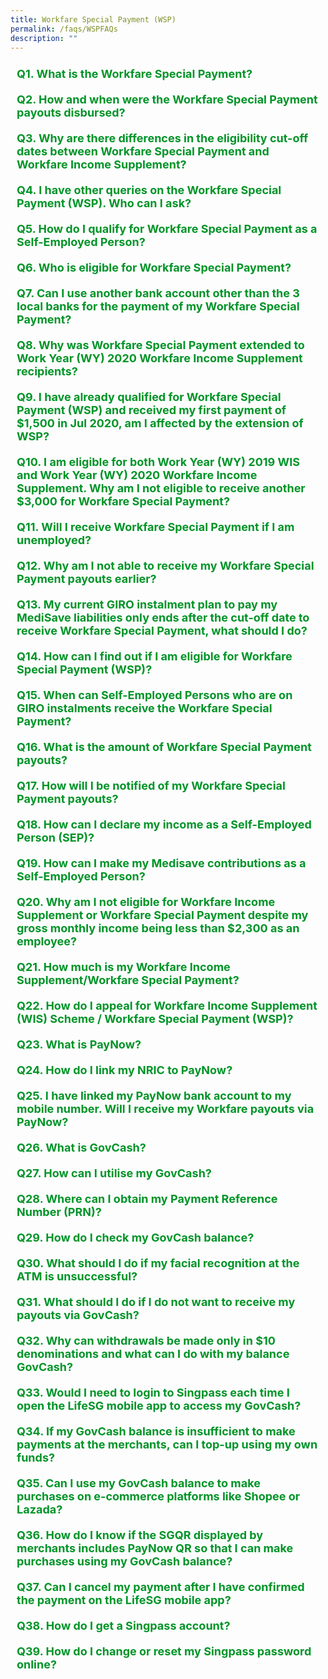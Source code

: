 ```yaml
---
title: Workfare Special Payment (WSP)
permalink: /faqs/WSPFAQs
description: ""
---
```

<details>
	<summary><font size="+1" color="#009427"><b>Q1. What is the Workfare Special Payment?</b></font></summary>
The Workfare Special Payment (WSP) was introduced in 2020 to provide additional support for older, lower-wage workers.<br><br>
All Singaporean employees and Self-Employed Persons (SEPs) who have received Workfare Income Supplement (WIS) pay-outs for work done in Work Year (WY) 2019 would have automatically received WSP in 2020.<br><br>
The WSP provides a total cash payout of $3,000 for all eligible Singaporeans. Eligible employees and SEPs will receive the same amount of $3,000, which will be paid over two equal payments of $1,500 each, in July and October 2020.<br><br>
<b>Extension of Workfare Special Payment</b><br><br>
As announced on 17 August 2020, the WSP will be extended to include lower-wage workers who (i) have received WIS pay-outs for work done in WY2020 and (ii) did not qualify for WSP previously.<br><br>
Newly eligible recipients will receive the full one-off WSP of $3,000 from October 2020 onwards automatically.<br><br></details>
<details>
<summary><font size="+1" color="#009427"><b>Q2. How and when were the Workfare Special Payment payouts disbursed?</b></font></summary>
For Singaporeans who had received the Workfare Income Supplement (WIS) payouts for WY2019, the WSP payouts were paid over two equal payments of $1,500 each in July and October 2020* via direct bank crediting; and in August and November 2020 via cheque payment.<br><br>
For Singaporeans who had received the WIS payouts for WY2020, but not for WY2019, the WSP was paid in full in October 2020 via direct bank crediting and in November 2020 via cheque payment.<br><br>
	<u>Notes:</u><br>
* Singaporeans who qualify for WY2019 WIS after July 2020 but before 31 March 2021 will receive the WSP in the month that they become eligible for WY2019 WIS<br>
^ Singaporeans who qualify for WY2020 WIS after October 2020 but before 31 December 2021 will receive the WSP in the month that they become eligible for WY2020 WIS<br><br>
	<u>Mode of Payment:</u><br><br>
The WSP will be given to eligible Singaporeans in the same way as their WIS payments – direct crediting to their bank account, or cheque sent to their NRIC address for those who do not have a bank account registered for cash payments from the Government. Payments by cheque take up to 2 weeks longer compared to bank crediting.<br><br>
From March 2022 onwards, the payout will be credited in their PayNow NRIC-linked bank account if they have one.<br><br>
Otherwise, it will be credited to the DBS/POSB, OCBC or UOB bank account that they have registered to receive Government payouts (e.g. either the GST-Voucher (GSTV), Silver Support Scheme (SSS) or WIS, whichever is latest) or credited to GovCash if they had not registered a bank account with us.<br><br>
Electronic payments make transactions simple, swift, and safe for recipients. WIS recipients are encouraged to link their NRIC number to their bank account or <a href="https://www.workfare.gov.sg/App/Home/Index?returnUrl=/paymentinstructions/edit" class="hyperlink">update</a> their bank account to receive their payments earlier*.<br><br>
	* If the NRIC number was linked to the recipient's bank account after 16<sup>th</sup> of the month or the bank account details were submitted after 14<sup>th</sup> of the month, the updates will only be effective in the following month. 
<br><br></details>
<details><summary><font size="+1" color="#009427"><b>Q3. Why are there differences in the eligibility cut-off dates between Workfare Special Payment and Workfare Income Supplement?</b></font></summary>
To receive Workfare Income Supplement (WIS) for work done in Work Year (WY) 2019 and WY 2020, you must qualify for WIS by 31 December 2021 and 31 December 2022 respectively.<br><br>
The Workfare Special Payment (WSP) is intended to be a one-off payment to Singaporean lower-wage workers to provide additional help in 2020, given the extraordinary economic uncertainty.<br><br>
For both WY2019 WIS and WY2020 WIS recipients, the WSP eligibility cut-off dates are set such that they are at least one year after the relevant Work Years.<ul>
<li style="font-size:15.5px">Before 31 March 2021, for work done in 2019; or</li>
<li style="font-size:15.5px">Before 31 December 2021, for work done in 2020.</li></ul>
This provides sufficient time for SEPs to declare their income and contribute to MediSave accordingly to qualify for WIS for the relevant Work Year, and hence WSP.<br><br>
For WY2019 WIS recipients, as the announcement of the WSP was after WY2019 (i.e. in March 2020), we have given slightly more time (one year after the announcement of the WSP at the Resilience Budget) for applicants to complete the required process to qualify for WY2019 WIS. It will also facilitate a more timely and efficient payment of WSP.<br><br>
For Employees<br><br>
<ul>
<li style="font-size:15.5px">You are unlikely to be affected by the eligibility cut-off date because your WIS eligibility will be automatically assessed based on the CPF contributions made by your employer.</li>
<li style="font-size:15.5px">Under the CPF Act, employers must contribute CPF if their employees earn more than $50 a month, regardless of whether the employee is employed on a permanent, part-time, contract or casual basis.<br><br>
If your employee is not contributing CPF on your behalf, you can lodge a report on non/underpayment of CPF contributions <a href="https://www.cpf.gov.sg/eSvc/Web/Services/MyRequest/MyRequestLanding" class="hyperlink">online</a>. Please log in to my CPF Online Services with your Singpass, then select My Requests &gt; Other CPF Matters &gt; Report on non-payment or underpayment of CPF contributions.</li></ul>
Alternatively, you can also lodge a report by calling the WorkRight Hotline at 1800-221-9922 or emailing to <a href="workright@mom.gov.sg" class="hyperlink">workright@mom.gov.sg</a>. All calls will be kept confidential.<br><br></details>
<details><summary><font size="+1" color="#009427"><b>Q4. I have other queries on the Workfare Special Payment (WSP). Who can I ask?</b></font></summary>
You may visit <a href="https://www.workfare.gov.sg/" class="hyperlink">workfare.gov.sg</a> for more information on the Workfare scheme.<br><br>
For enquires on the Workfare Special Payment (WSP), you may email us at <a href="workfare@govtopup.gov.sg" class="hyperlink">workfare@govtopup.gov.sg</a>.<br><br></details>
<details><summary><font size="+1" color="#009427"><b>Q5. How do I qualify for Workfare Special Payment as a Self-Employed Person?</b></font></summary>
To receive the Workfare Special Payment (WSP) as a Self-Employed Person, you must first qualify for the Workfare Income Supplement (WIS) by the following deadlines:
<ul>
<li style="font-size:15.5px">Before 31 March 2021, for work done in 2019; or</li>
<li style="font-size:15.5px">Before 31 December 2021, for work done in 2020.</li></ul>
To qualify for WIS, you need to declare your income, and make the required MediSave contributions. Use our online <a class="hyperlink" href="https://www.workfare.gov.sg/Pages/Calculator.aspx">WIS calculator</a> to find out the amount you need to contribute to your MediSave Account.<br><br>
If you meet the eligibility criteria, you will receive your WIS and WSP payouts at the end of the month following your qualification.<br><br>
<u>For Work Year (WY) 2019 WIS recipients who did not receive the first WSP payout in July 2020</u><br><br>
You should have received the first WSP of $1,500 in the same month as your WY2019 WIS payout and the second WSP of $1,500 in October 2020.<br><br>
If you only receive your WY2019 WIS payout in/after October 2020, you will receive the full WSP of $3,000 in the same month as your WY2019 WIS payout. <br><br>
<u>For WY2020 WIS recipients</u><br><br>
You should have received the WSP payout of $3,000 in October 2020. If you only receive your WY2020 WIS payouts after October 2020, you will receive your WSP payout of $3,000 in the same month as your WY2020 WIS payout.<br><br></details>
<details><summary><font size="+1" color="#009427"><b>Q6. Who is eligible for Workfare Special Payment?</b></font></summary>
You will be eligible for the Workfare Special Payment (WSP) if you qualify for the Workfare Income Supplement (WIS)<sup>1</sup> for
<ul>
<li style="font-size:15.5px">Work Year (WY) 2019 before 31 March 2021; or</li>
<li style="font-size:15.5px">Work Year (WY) 2020 before 31 December 2021 and were previously not eligible for WSP.</li></ul>
Workers aged 35 and below with disabilities and are eligible for WIS will also be eligible for WSP.<br><br>
	<sup>1</sup> Employees would be eligible for WSP if they receive WIS at least once for the work done in the Work Year i.e. 2019 or 2020, whichever is applicable.<br><br></details>
<details><summary><font size="+1" color="#009427"><b>Q7. Can I use another bank account other than the 3 local banks for the payment of my Workfare Special Payment?</b></font></summary>
You can receive payouts in a bank account other than DBS/POSB, OCBC or UOB if your bank account has been set up with PayNow and is linked to your NRIC number.<br><br>
If you do not have a PayNow NRIC-linked bank account, you may follow the steps below to create one:
<ol>
	<li style="font-size:15.5px">Set up internet / mobile banking with your bank</li>
	<li style="font-size:15.5px">Log in to your bank's internet / mobile banking application</li>
		<li style="font-size:15.5px">Link your NRIC number to your bank account at the PayNow registration screen</li></ol>
You may also refer to your bank's website for specific details to do so. If you do not have Internet or mobile banking, you can contact your bank directly to register for PayNow.<br><br></details>
<details><summary><font size="+1" color="#009427"><b>Q8. Why was Workfare Special Payment extended to Work Year (WY) 2020 Workfare Income Supplement recipients?</b></font></summary>
Many individuals are experiencing significant uncertainty over their jobs and their livelihoods during this time.<br><br>
The extension of Workfare Special Payment to include Work Year (WY) 2020 Workfare Income Supplement (WIS) recipients will help those who become lower-wage workers more recently (i.e. newly qualified for WIS for work done in 2020). <br><br></details>
<details><summary><font size="+1" color="#009427"><b>Q9. I have already qualified for Workfare Special Payment (WSP) and received my first payment of $1,500 in Jul 2020, am I affected by the extension of WSP?</b></font></summary>
The extension of Workfare Special Payment (WSP) will not affect you if you have already qualified for WSP and received your first payment of $1,500 in Jul 2020.<br><br>
You will receive the final tranche of $1,500 in October 2020.<br><br></details>
<details><summary><font size="+1" color="#009427"><b>Q10. I am eligible for both Work Year (WY) 2019 WIS and Work Year (WY) 2020 Workfare Income Supplement. Why am I not eligible to receive another $3,000 for Workfare Special Payment?</b></font></summary>
The Workfare Special Payment (WSP) was extended to include lower-wage workers who (i) have received Workfare Income Supplement payouts for work done in Work Year 2020 and (ii) did not qualify for WSP previously.<br><br>
It is not an additional payment for those who have earlier qualified for WSP.<br><br>
Each eligible individual can only receive the $3,000 WSP once.<br><br></details>
<details><summary><font size="+1" color="#009427"><b>Q11. Will I receive Workfare Special Payment if I am unemployed?</b></font></summary>
The Workfare Income Supplement (WIS) scheme supplements the income and CPF savings of lower-wage Singaporeans when they work, to encourage them to enter and remain in the workforce.<br><br>
As recipients of Workfare Special Payment (WSP) must first be eligible for WIS, you will not be eligible for WSP if you are unemployed.<br><br>
If you require assistance in looking for a job, or are seeking information on training and skills upgrading, please approach any of the Distributed CareerLink Networks run by the Community Development Councils (CDCs). Alternatively, you can call Workforce Singapore (WSG) hotline at 6883 5885.<br><br></details>
<details><summary><font size="+1" color="#009427"><b>Q12. Why am I not able to receive my Workfare Special Payment payouts earlier?</b></font></summary>
Time is needed to plan for and implement smooth and accurate disbursements. This includes confirming the eligibility of the recipients of the Workfare Special Payment (WSP) payout, and testing of systems.<br><br>
Households that need more help in the interim can approach a Social Service Office for further information.<br><br></details>
<details><summary><font size="+1" color="#009427"><b>Q13. My current GIRO instalment plan to pay my MediSave liabilities only ends after the cut-off date to receive Workfare Special Payment, what should I do?</b></font></summary>
To receive the Workfare Special Payment, please ensure that your GIRO instalment plan can fulfil your MediSave liabilities by 31 March 2021 (for WY2019 Workfare Income Supplement (WIS) recipients) / 31 December 2021 (for WY2020 WIS recipients).<br><br>
You may view the details of your GIRO instalment plan by logging in to My Self- Employed Home using your <a href="http://www.singpass.gov.sg/" class="hyperlink">Singpass</a>. You can apply for your Singpass online if you do not have one.<br><br></details>
<details><summary><font size="+1" color="#009427"><b>Q14. How can I find out if I am eligible for Workfare Special Payment (WSP)?</b></font></summary>
You can check if you are eligible for Workfare Special Payment (WSP) by logging in with your SingPass at <a href="https://www.workfare.gov.sg/" class="hyperlink">workfare.gov.sg</a>. Your eligibility will be reflected in the "<a class="hyperlink" href="https://www.workfare.gov.sg/app/Home/Index?returnUrl=/Payments/Statement">My Workfare Statement</a>" page. For enquiries on the WSP, you may email us at <a class="hyperlink" href="workfare@govtopup.gov.sg">workfare@govtopup.gov.sg</a> or call us at 1800 222 2888.<br><br></details>
<details><summary><font size="+1" color="#009427"><b>Q15. When can Self-Employed Persons who are on GIRO instalments receive the Workfare Special Payment?</b></font></summary>
Self-Employed Persons (SEPs) who are on GIRO instalments need to pay their MediSave contributions for Work Year 2019 by 31 March 2021, to receive the Workfare Special Payment.
<br><br></details>
<details><summary><font size="+1" color="#009427"><b>Q16. What is the amount of Workfare Special Payment payouts?</b></font></summary>
Eligible recipients would have received a total of $3,000 Workfare Special Payment (WSP), based on the following schedule:<br><br>
<table>
<thead>
  <tr>
		<th><b>Eligible Recipients</b></th>
		<th><b>Disbursement Timeline</b></th>
  </tr>
</thead>
<tbody>
  <tr>
    <td>Singaporeans who received Workfare Income Supplement (WIS) for WY2019</td>
    <td>Eligible to receive a $3,000 WSP, which was paid over two equal payments of $1,500 each in July and October 2020*</td>
  </tr>
  <tr>
    <td>Singaporeans who received WIS for WY2020, but not WY2019</td>
    <td>Eligible to receive a $3,000 WSP, which was paid in full in October 2020^</td>
  </tr>
</tbody>
</table>
Notes:<br>
* Singaporeans who qualify for WY2019 WIS after July 2020 but before 31 March 2021 will receive the WSP in the month that they become eligible for WY2019 WIS.<br>
^ Singaporeans who qualify for WY2020 WIS after October 2020 but before 31 December 2021 will receive the WSP in the month that they become eligible for WY2020 WIS.<br><br>
To check the WSP you have received, log in to the <a href="https://www.workfare.gov.sg/" class="hyperlink">Workfare Portal</a> with your Singpass and look under "<a class="hyperlink" href="https://www.workfare.gov.sg/app/Home/Index?returnUrl=/Payments/Transactions">My Workfare Transactions</a>". 
<br><br></details>
<details><summary><font size="+1" color="#009427"><b>Q17. How will I be notified of my Workfare Special Payment payouts?</b></font></summary>
You will be notified of your Workfare Special Payment by letter.
<br><br></details>
<details><summary><font size="+1" color="#009427"><b>Q18. How can I declare my income as a Self-Employed Person (SEP)?</b></font></summary>
<ul>
<li style="font-size:15.5px">If you did not receive Form B from Inland Revenue Authority of Singapore (IRAS), you can declare your Self-Employed Net Trade Income (NTI) online by logging in <a href="https://www.cpf.gov.sg/member/ds/" class="hyperlink">my cpf</a> with your Singpass to complete and submit the <a href="https://www.cpf.gov.sg/eSvc/Web/Schemes/IncomeDeclarationBySelfEmployedPersonForMedisaveLiability/LandingPage" class="hyperlink">Self-Employed Person Income Declaration Form</a>, from 1 January 2020 (for work done in 2019) and from 1 January 2021 (work done in 2020). You may also do so at any SingPost branch.</li>
<li style="font-size:15.5px">If you have received Form B from IRAS, please complete and submit the income declaration form to IRAS directly from 1 March 2020 (for work done in 2019) and from 1 March 2021 (for work done in 2020).</li></ul></details>
<details><summary><font size="+1" color="#009427"><b>Q19. How can I make my Medisave contributions as a Self-Employed Person?</b></font></summary>
There are several ways you can make your MediSave contributions.<br><br>
The most convenient way is via GIRO, which allows automatic monthly deductions from your bank account. You may apply to pay via GIRO online (if you have a bank account from OCBC/ DBS/ POSB) or by mail (for other banks).<br><br>
The payment options are:<br><table>
<thead>
  <tr>
    <th>Payment Mode </th>
    <th>Details  </th>
  </tr>
</thead>
<tbody>
  <tr>
    <td>GIRO </td>
    <td>Online using my CPF Online Services<br><br>1. Log in with your Singpass.<br>2. Submit the <a href="https://www.cpf.gov.sg/eSvc/Web/Services/GiroApplication/LandingPage?scheme=se" class="hyperlink">"Apply/Change GIRO for Mandatory MediSave Contributions and Voluntary Contributions by Self-Employed Person"</a> application.<br>3. Check your GIRO application status via My Activities.<br><br>Mail<br>1. Download and complete the <a href="https://www.cpf.gov.sg/content/dam/web/member/tools/documents/Apply%20for%20GIRO%20for%20Mandatory%20MediSave%20Contributions%20or%20Voluntary%20Contributions.pdf" class="hyperlink">"Apply for GIRO for Mandatory Contributions or Voluntary Contributions"</a> form (FORM GIRO SE/VC (PDF, 0.6MB)).<br>2. Mail it to the address printed overleaf of the GIRO application form.<br>3. We will notify you of your GIRO application status once the bank has processed it.</td>
  </tr>
  <tr>
    <td>e-Cashier  </td>
    <td>• PayNow QR<br>• eNETS Debit – payment by DBS/POSB, OCBC, Standard Chartered Bank or United Overseas Bank internet banking</td>
  </tr>
  <tr>
    <td>NETS/CashCard </td>
    <td>• Pay by NETS or CashCard at any SingPost branches</td>
  </tr>
</tbody>
</table>
<br>The service standard for processing electronic payment is as follows:
<ul>
<li style="font-size:15.5px">For payment via PayNow QR, your payment will be processed almost immediately.</li>
<li style="font-size:15.5px">For payment via eNETS Debit, your payment will be processed within the next working day.</li></ul>
Log in to my cpf using your Singpass to check the transaction status:
<ul>
<li style="font-size:15.5px">Check that your MediSave contribution is reflected in <b>My Statement</b>, or</li>
	<li style="font-size:15.5px">Check the transaction status under <b>My Activities</b> (if you paid via e-Cashier)</li></ul></details>
<details><summary><font size="+1" color="#009427"><b>Q20. Why am I not eligible for Workfare Income Supplement or Workfare Special Payment despite my gross monthly income being less than $2,300 as an employee?</b></font></summary>
Gross monthly income includes salary (before deduction of CPF contribution), bonuses, allowances and overtime pay received during the work period.<br><br>
Other than gross monthly income, you must also earn an average gross monthly income of not more than $2,300* in the past 12 months.<br><br>
The average gross monthly income is defined as:<br><br>
Sum of income earned in the past 12-month period + Total number of months worked in the past 12-month period<br><br>
*From Work Year 2023, the qualifying income cap will be raised to $2,500. Click here to find out more about the 2023 WIS enhancements, announced at Budget 2022.<br><br></details>
<details><summary><font size="+1" color="#009427"><b>Q21. How much is my Workfare Income Supplement/Workfare Special Payment?</b></font></summary>
To check the Workfare payouts you received, log into the <a href="https://www.workfare.gov.sg/" class="hyperlink">Workfare Portal</a> with your Singpass and look under “<a href="https://www.workfare.gov.sg/app/Home/Index?returnUrl=/Payments/Transactions" class="hyperlink">My Workfare Transactions</a>”.
<br><br></details>
<details><summary><font size="+1" color="#009427"><b>Q22. How do I appeal for Workfare Income Supplement (WIS) Scheme / Workfare Special Payment (WSP)?</b></font></summary>
You can send in your appeal for Workfare Income Supplement (WIS)/Workfare Special Payment (WSP) via the online enquiry page:
<ol>
<li style="font-size:15.5px">Select "Workfare Income Supplement (WIS)" under Subject</li>
<li style="font-size:15.5px">Select "Appeal-WIS" under category</li></ol>
You can also write to us via <a href="https://www.cpf.gov.sg/eSvc/Web/Services/MyMailbox/MyMailboxLanding" class="hyperlink">My Mailbox</a> (Singpass required) and skip the hassle of keying in your personal particulars. 
<br><br></details>
<details><summary><font size="+1" color="#009427"><b>
Q23. What is PayNow?</b></font></summary>
PayNow is a secure funds transfer service that allows customers to receive money into their participating bank account linked to their NRIC. The 10 participating banks in Singapore are as follows (with the corresponding bank code):<br><br>
<table>
<thead>
  <tr>
		<th style="width:20%"><b>Bank Code</b></th>
    <th><b>Bank</b></th>
  </tr>
</thead>
<tbody>
  <tr>
		<td><b>BOC</b></td>
    <td>Bank of China Limited</td>
  </tr>
  <tr>
		<td></td>
    <td>CIMB Bank Berhad</td>
  </tr>
  <tr>
	<td><b>CITI</b></td>
    <td>Citibank Singapore Limited/ Citibank N.A.</td>
  </tr>
  <tr>
	<td><b>DBS</b></td>
    <td>DBS Bank Limited</td>
  </tr>
  <tr>
	<td><b>HSBC</b></td>
    <td>HSBC Bank (Singapore) Limited/ The Hongkong &amp; Shanghai Banking Corporation Ltd</td>
  </tr>
  <tr>
	<td><b>ICBC</b></td>
    <td>Industrial and Commercial Bank of China Limited</td>
  </tr>
  <tr>
    <td><b>MBB</b></td>
    <td>Maybank Singapore Limited/ Malayan Banking Berhad</td>
  </tr>
  <tr>
	<td><b>OCBC</b></td>
    <td>Oversea-Chinese Banking Corporation Limited</td>
  </tr>
  <tr>
	<td><b>SCB</b></td>
    <td>Standard Chartered Bank (Singapore) Limited</td>
  </tr>
  <tr>
	<td><b>UOB</b></td>
    <td>United Overseas Bank Limited</td>
  </tr>
</tbody>
</table>
</details>
<details><summary><font color="#009427" size="+1"><b>Q24. How do I link my NRIC to PayNow?</b></font></summary>
You may follow the steps below:<br>
<ol>
	<li style="font-size:15.5px">Set up internet / mobile banking with your bank</li>
	<li style="font-size:15.5px">Log in to your bank's internet / mobile banking application</li>
	<li style="font-size:15.5px">Link your NRIC number to your bank account at the PayNow registration screen</li></ol>
You may also refer to your bank's website for specific details to do so. If you do not have Internet or mobile banking, you can contact your bank directly to register for PayNow-NRIC. 
<br><br></details>
<details><summary><font color="#009427" size="+1"><b>
Q25. I have linked my PayNow bank account to my mobile number. Will I receive my Workfare payouts via PayNow?</b></font></summary>
We can only credit your Workfare payouts to you via your PayNow bank account if it is linked to your NRIC number. This is because the NRIC number is an unchanged proxy issued by the Government, unlike mobile numbers which can change. To ensure that the money is credited to the correct recipient's bank account, only NRIC will be accepted as the proxy for government payouts via PayNow.  
<br><br></details>
<details><summary><font size="+1" color="#009427"><b>Q26. What is GovCash?</b></font></summary>
GovCash is a quicker and more convenient way for citizens to receive their payouts from Government agencies as compared to cheque. Singaporeans can withdraw the Government payments in cash from over 500 OCBC ATMs located across Singapore. GovCash is no less secure than receiving payouts via cheque. It has adopted the Singpass facial verification technology to authenticate users, including a liveness-detection capability that blocks the use of photographs, videos or masks during the verification process. Singaporeans do not need to have an OCBC bank account to use the GovCash service.<br><br> 
Previously, cheque recipients would have to deposit the cheques or encash them over the bank counters. GovCash allows them to receive their payouts at the ATM immediately at any time of the day. They are no longer restricted by the bank’s operating hours. Singaporeans who prefer to seek assistance with their GovCash withdrawals can visit the ATMs located within OCBC’s branches during operating hours, where OCBC Digital Ambassadors will be present to guide them.<br><br>
In addition, GovCash also allows recipients to use the scan-and-pay function and PayNow transfer option through the LifeSG mobile app.<br><br></details>
<details><summary><font size="+1" color="#009427"><b>Q27. How can I utilise my GovCash?
</b></font></summary>
You can withdraw your payouts in cash at any OCBC ATM with your 8-digit Payment Reference Number (PRN), which will be sent to you by SMS or by post. You do not need to have a OCBC bank account to use this service.<br><br>
You can also transfer your payouts to your PayNow NRIC-linked bank account or utilise them to make payments at any merchants or transfer to your friends by scanning their PayNow QR code using the LifeSG mobile app. You can download the LifeSG mobile app from the Apple App Store or Google Play Store.<br><br>
You may refer to the <a href="https://www.workfare.gov.sg/Documents/Leaflet_GovCash.pdf" class="hyperlink">step-by-step guide</a> for detailed instructions on the ways you can utilise your GovCash payouts. 
<br><br></details>
<details><summary><font size="+1" color="#009427"><b>
Q28. Where can I obtain my Payment Reference Number (PRN)?
</b></font></summary>
Your PRN can be found in your Workfare notification from the Board. Alternatively, visit <a class="hyperlink" href="https://workfare.gov.sg">workfare.gov.sg</a>, login with your Singpass and select “View my Payment Reference Number (PRN)”.
<br><br></details>
<details><summary><font size="+1" color="#009427"><b>
Q29. How do I check my GovCash balance?</b></font></summary>
To check your GovCash balance, please visit any OCBC ATMs with your 8-digit Payment Reference Number* (PRN). Upon successful authentication, you will be able to view your GovCash balance.<br><br>
Alternatively, you may login to the LifeSG mobile app using your Singpass to view your GovCash balance and transaction history. You may refer to the <a href="https://www.workfare.gov.sg/Documents/Leaflet_GovCash.pdf" class="hyperlink">step-by-step guide</a> for detailed instructions.<br><br>
*Your PRN can be found in your Workfare notification from the CPF Board, and at the <a href="https://workfare.gov.sg/app/ePRN/Index" class="hyperlink">Workfare Portal</a> (Singpass login is required).
<br><br></details>
<details><summary><font size="+1" color="#009427"><b>
Q30. What should I do if my facial recognition at the ATM is unsuccessful?</b></font></summary>
Should the ATM be unable to verify your identity via Singpass Face Verification, please try again or request for assistance from OCBC's Digital Ambassadors.
<br><br></details>
<details><summary><font size="+1" color="#009427"><b>
Q31. What should I do if I do not want to receive my payouts via GovCash?</b></font></summary>
You can choose to receive your payouts via PayNow NRIC-linked bank account by linking your NRIC number to your PayNow bank account.<br><br>
To link your NRIC number to your bank account, you may follow the steps below:<br>
<ol>
	<li style="font-size:15.5px">Set up internet / mobile banking with your bank</li>
	<li style="font-size:15.5px">Log in to your bank's internet / mobile banking application</li>
	<li style="font-size:15.5px">Link your NRIC number to your bank account at the PayNow registration screen</li></ol>
You may also refer to your bank's website for specific details to do so. If you do not have Internet or mobile banking, you can contact your bank directly to register for PayNow-NRIC.<br><br>
Otherwise, you can choose to receive your payouts via Direct Bank Crediting. To do so, simply visit here, login with your Singpass, select "<a class="hyperlink" href="https://www.workfare.gov.sg/app/Account/QRLogin?returnUrl=/PaymentInstructions/Edit">View / Update Payment Mode</a>" and update your POSB/DBS, OCBC or UOB bank account details.
<br><br></details>
<details><summary><font size="+1" color="#009427"><b>
Q32. Why can withdrawals be made only in $10 denominations and what can I do with my balance GovCash?</b></font></summary>
Currently, the minimum withdrawal amount at the ATMs is $10. Hence, GovCash withdrawals can also be made in $10 denominations. If the balance in your GovCash is less than $10, you can accumulate your balance monies before your next withdrawal.<br><br>
Alternatively, you can also transfer the balance to your PayNow NRIC-linked bank account or utilise them to make payments at any merchants or transfer to your friends by scanning the PayNow QR code using the LifeSG mobile app. You may refer to the <a href="https://www.workfare.gov.sg/Documents/Leaflet_GovCash.pdf" class="hyperlink">step-by-step guide</a> for detailed instructions.
<br><br></details>
<details><summary><font size="+1" color="#009427"><b>
Q33. Would I need to login to Singpass each time I open the LifeSG mobile app to access my GovCash?</b></font></summary>
No, you are only required to log in using SingPass when you first use the LifeSG mobile application. Subsequent use of the LifeSG mobile app do not require SingPass logins again, unless you have not used LifeSG mobile app for more than a year or deleted the application and re-downloaded it.
<br><br></details>
<details><summary><font size="+1" color="#009427"><b>
Q34. If my GovCash balance is insufficient to make payments at the merchants, can I top-up using my own funds?</b></font></summary>
Topping up your GovCash balance in the LifeSG mobile app is not available. For purchases of amounts above your GovCash balance, please pay the difference using other payment modes that the merchants accept (e.g. cash, debit/credit cards).
<br><br></details>
<details><summary><font size="+1" color="#009427"><b>
Q35. Can I use my GovCash balance to make purchases on e-commerce platforms like Shopee or Lazada?</b></font></summary>
You may choose to top-up your e-commerce wallets like ShopeePay or Lazada Wallet using GovCash via the PayNow option. Thereafter, you can pay for your items by selecting the e-commerce wallet as your payment mode.<br><br>
Step 1: Go to wallet of e-commerce platforms (e.g. ShopeePay or Lazada Wallet).<br><br>
Step 2: Select Top Up.<br><br>
Step 3: Select and confirm PayNow as the top up option.<br><br>
Step 4: Save or screenshot the PayNow QR code<br><br>
Step 5: Access your GovCash Wallet on LifeSG mobile app and scan the saved copy of PayNow QR code on the e-commerce platform.<br><br>
Step 6: Enter and confirm amount of credits to top-up to the wallet of e-commerce platforms (e.g. ShopeePay or Lazada Wallet).<br><br>
You can now select the wallet of e-commerce platforms (e.g. ShopeePay or Lazada Wallet) as your payment mode to pay for your purchases online.
<br><br></details>
<details><summary><font size="+1" color="#009427"><b>
Q36. How do I know if the SGQR displayed by merchants includes PayNow QR so that I can make purchases using my GovCash balance?</b></font></summary>
Look out for the PayNow logo on the SG QR label. You can only make purchases at merchants that accept PayNow QR code via LifeSG mobile app. 
<br><br></details>
<details><summary><font size="+1" color="#009427"><b>
Q37. Can I cancel my payment after I have confirmed the payment on the LifeSG mobile app?</b></font></summary>
No, your GovCash balance will be deducted upon successful payment. 
<br><br></details>
<details><summary><font size="+1" color="#009427"><b>
Q38. How do I get a Singpass account?</b></font></summary>
To obtain a Singpass, you can either:
<ol>
<li style="font-size:15.5px">Visit <a href="http://www.singpass.gov.sg/" class="hyperlink">Singpass</a> website to apply for your Singpass online or</li>
<li style="font-size:15.5px">Visit any of the <a href="https://www.singpass.gov.sg/singpass/common/counter" class="hyperlink">Singpass counters located islandwide</a> in-person.</li></ol></details>
<details><summary><font size="+1" color="#009427"><b>
Q39. How do I change or reset my Singpass password online?</b></font></summary>
To change or reset your Singpass password, please complete the following steps:
<ol>
<li style="font-size:15.5px">Visit <a href="http://www.singpass.gov.sg/" class="hyperlink">Singpass</a> website</li>
<li style="font-size:15.5px">Select 'Log in'</li>
<li style="font-size:15.5px">Select 'Reset password' (under the 'Services' tab)</li>
<li style="font-size:15.5px">Follow the instructions on the website to complete the changing or resetting of Singpass password</li></ol>
If you require further assistance, please contact the Singpass Helpdesk at <a href="support@singpass.gov.sg" class="hyperlink">support@singpass.gov.sg</a> or +65 6335 3533. The operating hours are from 8am to 8pm (Mondays to Fridays) and from 8am to 2pm (Saturdays) excluding Sundays and public holidays.
<br><br></details>

<style>
details>summary {
  list-style-type: none;
	font-size: 18px;
  outline: none;
  cursor: pointer;
  padding: 10px;
}
	
details>summary::-webkit-details-marker {
  display: none;
}
	
 a.hyperlink {
    color:green;
		text-decoration: none;
  }
a.hyperlink:hover {
    color:MediumVioletRed;
  }
ol.loweraplh {
	list-style-type: lower-alpha;
	}
	
li.Numbering::marker {
	font-weight: bold;
	color: #009427;
	}
</style>